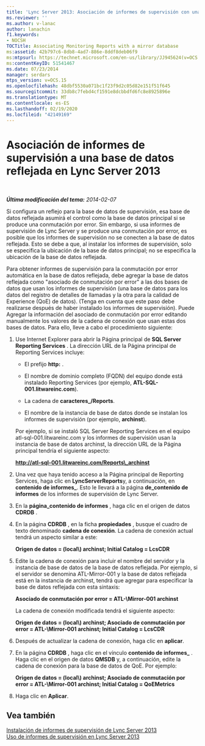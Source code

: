 ```yaml
---
title: 'Lync Server 2013: Asociación de informes de supervisión con una base de datos reflejada'
ms.reviewer: ''
ms.author: v-lanac
author: lanachin
f1.keywords:
- NOCSH
TOCTitle: Associating Monitoring Reports with a mirror database
ms:assetid: 42b797c6-8db8-4ad7-886e-8ddf8deb06f9
ms:mtpsurl: https://technet.microsoft.com/en-us/library/JJ945624(v=OCS.15)
ms:contentKeyID: 51541467
ms.date: 07/23/2014
manager: serdars
mtps_version: v=OCS.15
ms.openlocfilehash: 48dbf5530a071bc1f23f9d2c05d82e151f51f645
ms.sourcegitcommit: 33db8c7febd4cf1591e8dcbbdfd6fc8e8925896e
ms.translationtype: MT
ms.contentlocale: es-ES
ms.lasthandoff: 02/19/2020
ms.locfileid: "42149169"
---
```

<div data-xmlns="http://www.w3.org/1999/xhtml">

<div class="topic" data-xmlns="http://www.w3.org/1999/xhtml" data-msxsl="urn:schemas-microsoft-com:xslt" data-cs="http://msdn.microsoft.com/">

<div data-asp="https://msdn2.microsoft.com/asp">

# <a name="associating-monitoring-reports-with-a-mirror-database-in-lync-server-2013"></a>Asociación de informes de supervisión a una base de datos reflejada en Lync Server 2013

</div>

<div id="mainSection">

<div id="mainBody">

<span> </span>

_**Última modificación del tema:** 2014-02-07_

Si configura un reflejo para la base de datos de supervisión, esa base de datos reflejada asumirá el control como la base de datos principal si se produce una conmutación por error. Sin embargo, si usa informes de supervisión de Lync Server y se produce una conmutación por error, es posible que los informes de supervisión no se conecten a la base de datos reflejada. Esto se debe a que, al instalar los informes de supervisión, solo se especifica la ubicación de la base de datos principal; no se especifica la ubicación de la base de datos reflejada.

Para obtener informes de supervisión para la conmutación por error automática en la base de datos reflejada, debe agregar la base de datos reflejada como "asociado de conmutación por error" a las dos bases de datos que usan los informes de supervisión (una base de datos para los datos del registro de detalles de llamadas y la otra para la calidad de Experience (QoE) de datos). (Tenga en cuenta que este paso debe realizarse después de haber instalado los informes de supervisión). Puede Agregar la información del asociado de conmutación por error editando manualmente los valores de la cadena de conexión que usan estas dos bases de datos. Para ello, lleve a cabo el procedimiento siguiente:

1.  Use Internet Explorer para abrir la Página principal de **SQL Server Reporting Services** . La dirección URL de la Página principal de Reporting Services incluye:
    
      - El prefijo **http:** .
    
      - El nombre de dominio completo (FQDN) del equipo donde está instalado Reporting Services (por ejemplo, **ATL-SQL-001.litwareinc.com**).
    
      - La cadena de **caracteres\_/Reports**.
    
      - El nombre de la instancia de base de datos donde se instalan los informes de supervisión (por ejemplo, **archinst**).
    
    Por ejemplo, si se instaló SQL Server Reporting Services en el equipo atl-sql-001.litwareinc.com y los informes de supervisión usan la instancia de base de datos archinst, la dirección URL de la Página principal tendría el siguiente aspecto:
    
    **http://atl-sql-001.litwareinc.com/Reports\_archinst**

2.  Una vez que haya tenido acceso a la Página principal de Reporting Services, haga clic en **LyncServerReports**y, a continuación, en **contenido de informes\_**. Esto le llevará a la página **de\_contenido de informes** de los informes de supervisión de Lync Server.

3.  En la **página\_contenido de informes** , haga clic en el origen de datos **CDRDB** .

4.  En la página **CDRDB** , en la ficha **propiedades** , busque el cuadro de texto denominado **cadena de conexión**. La cadena de conexión actual tendrá un aspecto similar a este:
    
    **Origen de datos = (local\\) archinst; Initial Catalog = LcsCDR**

5.  Edite la cadena de conexión para incluir el nombre del servidor y la instancia de base de datos de la base de datos reflejada. Por ejemplo, si el servidor se denomina ATL-Mirror-001 y la base de datos reflejada está en la instancia de archinst, tendrá que agregar para especificar la base de datos reflejada con esta sintaxis:
    
    **Asociado de conmutación por error = ATL-\\Mirror-001 archinst**
    
    La cadena de conexión modificada tendrá el siguiente aspecto:
    
    **Origen de datos = (local\\) archinst; Asociado de conmutación por error = ATL-\\Mirror-001 archinst; Initial Catalog = LcsCDR**

6.  Después de actualizar la cadena de conexión, haga clic en **aplicar**.

7.  En la página **CDRDB** , haga clic en el vínculo **contenido de informes\_** . Haga clic en el origen de datos **QMSDB** y, a continuación, edite la cadena de conexión para la base de datos de QoE. Por ejemplo:
    
    **Origen de datos = (local\\) archinst; Asociado de conmutación por error = ATL-\\Mirror-001 archinst; Initial Catalog = QoEMetrics**

8.  Haga clic en **Aplicar**.

<div>

## <a name="see-also"></a>Vea también


[Instalación de informes de supervisión de Lync Server 2013](lync-server-2013-installing-lync-server-2013-monitoring-reports.md)  
[Uso de informes de supervisión en Lync Server 2013](lync-server-2013-using-monitoring-reports.md)  
  

</div>

</div>

<span> </span>

</div>

</div>

</div>

